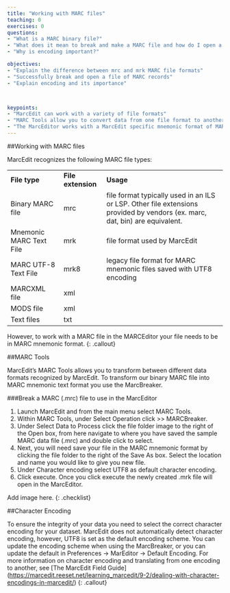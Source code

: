 ```yaml
---
title: "Working with MARC files"
teaching: 0
exercises: 0
questions:
- "What is a MARC binary file?"
- "What does it mean to break and make a MARC file and how do I open a file of MARC records in MARCedit?"
- "Why is encoding important?"

objectives:
- "Explain the difference between mrc and mrk MARC file formats"
- "Successfully break and open a file of MARC records"
- "Explain encoding and its importance"



keypoints:
- "MarcEdit can work with a variety of file formats"
- "MARC Tools allow you to convert data from one file format to another"
- "The MarcEditor works with a MarcEdit specific mnemonic format of MARC records (.mrk)"
---
```



##Working with MARC files

MarcEdit recognizes the following MARC file types:

<table>
  <tr>
   <td><strong>File type</strong>
   </td>
   <td><strong>File extension</strong>
   </td>
   <td><strong>Usage</strong>
   </td>
  </tr>
  <tr>
   <td>Binary MARC file
   </td>
   <td>mrc
   </td>
   </td>
   <td>file format typically used in an  ILS or LSP. Other file extensions provided by vendors (ex. marc, dat, bin) are equivalent.
   </td>
  </tr>
  <tr>
   <td>Mnemonic MARC Text File
   </td>
   <td>mrk
   </td>
   <td>file format used by MarcEdit
   </td>
  </tr>
  <tr>
   <td>MARC UTF-8 Text File
   </td>
   <td>mrk8
   </td>
   </td>
   <td>legacy file format for MARC mnemonic files saved with UTF8 encoding
   </td>
  </tr>
  <tr>
   <td>MARCXML file
   </td>
   <td>xml
   </td>
   <td>
   </td>
  </tr>
  <tr>
   <td>MODS file
   </td>
   <td>xml
   </td>
   <td>
   </td>
  </tr>
  <tr>
   <td>Text files
   </td>
   <td>txt
   </td>
   <td>
   </td>
  </tr>
</table>

However, to work with a MARC file in the MARCEditor your file needs to be in MARC mnemonic format.
{: .callout}

##MARC Tools

MarcEdit’s MARC Tools allows you to transform between different data formats recognized by MarcEdit.  To transform our binary MARC file into MARC mnemonic text format you use the MarcBreaker.

###Break a MARC (.mrc) file to use in the MarcEditor

1. Launch MarcEdit and from the main menu select MARC Tools.
2. Within MARC Tools, under Select Operation click >> MARCBreaker.
3. Under Select Data to Process click the file folder image to the right of the Open box, from here navigate to where you have saved the sample MARC data file (.mrc) and double click to select.
4. Next, you will need save your file in the MARC mnemonic format by clicking the file folder to the right of the Save As box. Select the location and name you would like to give you new file.
5. Under Character encoding select UTF8 as default character encoding.
6. Click execute. Once you click execute the newly created .mrk file will open in the MarcEditor.

Add image here.
{: .checklist}

##Character Encoding

To ensure the integrity of your data you need to select the correct character encoding for your dataset. MarcEdit does not automatically detect character encoding, however, UTF8 is set as the default encoding scheme. You can update the encoding scheme when using the MarcBreaker, or you can update the default in Preferences → MarEditor → Default Encoding. For more information on character encoding and translating from one encoding to another, see [The MarcEdit Field Guide] (https://marcedit.reeset.net/learning_marcedit/9-2/dealing-with-character-encodings-in-marcedit/)
{: .callout}
